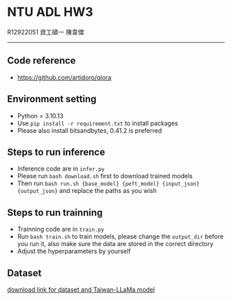 # NTU ADL HW3
R12922051 資工碩一 陳韋傑

---

## Code reference
 - https://github.com/artidoro/qlora
 

## Environment setting
- Python = 3.10.13
- Use `pip install -r requirement.txt` to install packages
- Please also install bitsandbytes, 0.41.2 is preferred

## Steps to run inference
- Inference code are in `infer.py`
- Please run `bash download.sh` first to download trained models
- Then run `bash run.sh {base_model} {peft_model} {input_json} {output_json}` and replace the paths as you wish

## Steps to run trainning
- Trainning code are in `train.py`
- Run `bash train.sh` to train models, please change the `output_dir` before you run it, also make sure the data are stored in the correct directory
- Adjust the hyperparameters by yourself


## Dataset
[download link for dataset and Taiwan-LLaMa model](https://drive.google.com/drive/folders/1hyk6DjCQA9lMc0jGrqg7PMtjmrbs_fN5)

